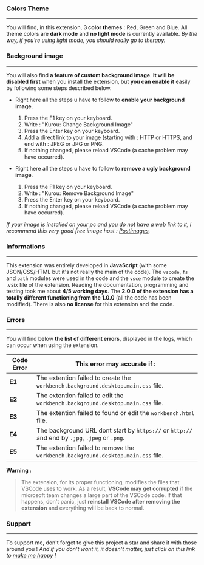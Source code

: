 ### Colors Theme
---
You will find, in this extension, **3 color themes** : Red, Green and Blue.
All theme colors are **dark mode** and **no light mode** is currently available.
*By the way, if you're using light mode, you should really go to therapy.*

### Background image
---
You will also find **a feature of custom background image**.
**It will be disabled first** when you install the extension, but **you can enable it** easily by following some steps described below.

- Right here all the steps u have to follow to **enable your background image**.
	1. Press the F1 key on your keyboard.
	2. Write : "Kurou: Change Background Image"
	3. Press the Enter key on your keyboard.
	4. Add a direct link to your image (starting with : HTTP or HTTPS, and end with : JPEG or JPG or PNG.
	5. If nothing changed, please reload VSCode (a cache problem may have occurred).

- Right here all the steps u have to follow to **remove a ugly background image**.
	1. Press the F1 key on your keyboard.
	2. Write : "Kurou: Remove Background Image"
	3. Press the Enter key on your keyboard.
	4. If nothing changed, please reload VSCode (a cache problem may have occurred).

*If your image is installed on your pc and you do not have a web link to it, I recommend this very good free image host : [Postimages](https://postimages.org).*


### Informations
---
This extension was entirely developed in **JavaScript** (with some JSON/CSS/HTML but it's not really the main of the code).
The `vscode`, `fs` and `path` modules were used in the code and the `vsce` module to create the .vsix file of the extension.
Reading the documentation, programming and testing took me about **4/5 working days**.
The **2.0.0 of the extension has a totally different functioning from the 1.0.0** (all the code has been modified).
There is also **no license** for this extension and the code.

### Errors
---
You will find below **the list of different errors**, displayed in the logs, which can occur when using the extension.

| Code Error | This error may accurate if : |
|-------------|------------|
| **E1** | The extention failed to create the `workbench.background.desktop.main.css` file. |
| **E2** | The extention failed to edit the `workbench.background.desktop.main.css` file. |
| **E3** | The extention failed to found or edit the `workbench.html` file. |
| **E4** | The background URL dont start by `https://` or `http://` and end by `.jpg`, `.jpeg` or `.png`. |
| **E5** | The extention failed to remove the `workbench.background.desktop.main.css` file. |

**Warning :**
> The extension, for its proper functioning, modifies the files that VSCode uses to work.
> As a result, **VSCode may get corrupted** if the microsoft team changes a large part of the VSCode code.
> If that happens, don't panic, just **reinstall VSCode after removing the extension** and everything will be back to normal.

### Support
---
To support me, don't forget to give this project a star and share it with those around you !
*And if you don't want it, it doesn't matter, just click on this link to [make me happy](https://www.youtube.com/watch?v=dQw4w9WgXcQ) !*